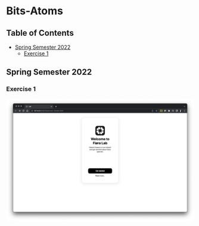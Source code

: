 # Bits-Atoms

## Table of Contents
- [Spring Semester 2022](#spring-semester-2022)
  - [Exercise 1](#exercise-1)

## Spring Semester 2022
### Exercise 1
![Exercise 1](readme-resources/200522-bits-atoms-exercise-1.png)
